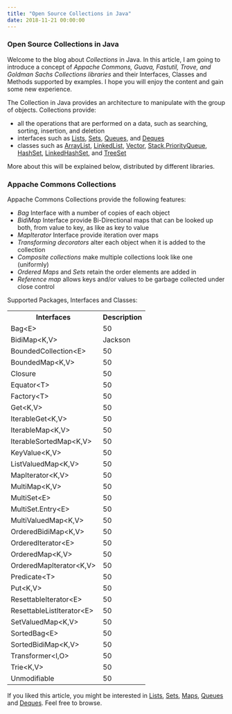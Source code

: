 ```yaml
---
title: "Open Source Collections in Java"
date: 2018-11-21 00:00:00
---
```


### <a href="#openSourceCollectionsInJava" name="openSourceCollectionsInJava"><i class="fa fa-link anchor" aria-hidden="true"></i></a> Open Source Collections in Java

Welcome to the blog about *Collections* in Java. In this article, I am going to introduce a concept of *Appache Commons, Guava, Fastutil, Trove, and Goldman Sachs Collections libraries* and their Interfaces, Classes and Methods supported by examples. I hope you will enjoy the content and gain some new experience.

The Collection in Java provides an architecture to manipulate with the group of objects. Collections provide:
* all the operations that are performed on a data, such as searching, sorting, insertion, and deletion
* interfaces such as <a href="https://programiranjepro.github.io/ivanursul/articles/java/lists">Lists</a>, <a href="https://programiranjepro.github.io/ivanursul/articles/java/sets">Sets</a>, <a href="https://programiranjepro.github.io/ivanursul/articles/java/queues">Queues</a>, and <a href="https://programiranjepro.github.io/ivanursul/articles/java/deques">Deques</a>
* classes such as <a href="https://programiranjepro.github.io/ivanursul/articles/java/lists">ArrayList<a/>, <a href="https://programiranjepro.github.io/ivanursul/articles/java/lists">LinkedList</a>, <a href="https://programiranjepro.github.io/ivanursul/articles/java/lists">Vector</a>, <a href="https://programiranjepro.github.io/ivanursul/articles/java/lists">Stack</a>,<a href="https://programiranjepro.github.io/ivanursul/articles/java/queues">PriorityQueue</a>, <a href="https://programiranjepro.github.io/ivanursul/articles/java/sets">HashSet</a>, <a href="https://programiranjepro.github.io/ivanursul/articles/java/sets">LinkedHashSet</a>, and <a href="https://programiranjepro.github.io/ivanursul/articles/java/sets"> TreeSet</a>

More about this will be explained below, distributed by different libraries.

### <a href="#appacheCommonsCollections" name="appacheCommonsCollections"><i class="fa fa-link anchor" aria-hidden="true"></i></a> Appache Commons Collections

Appache Commons Collections provide the following features:
* *Bag* Interface with a number of copies of each object
* *BidiMap* Interface provide Bi-Directional maps that can be looked up both, from value to key, as like as key to value
* *MapIterator* Interface provide iteration over maps
* *Transforming decorators* alter each object when it is added to the collection
* *Composite collections* make multiple collections look like one (uniformly)
* *Ordered Maps* and *Sets* retain the order elements are added in
* *Reference map* allows keys and/or values to be garbage collected under close control

Supported Packages, Interfaces and Classes:
<table style="width:100%">
  <tr>
    <th>Interfaces</th>
    <th>Description</th> 
  </tr>
  <tr>
    <td>Bag<&#xfeff;E></td>
    <td>50</td>
  </tr>
  <tr>
    <td>BidiMap<&#xfeff;K,V></td>
    <td>Jackson</td> 
  </tr>
  <tr>
    <td>BoundedCollection<&#xfeff;E></td>
    <td>50</td>
  </tr>
  <tr>
    <td>BoundedMap<&#xfeff;K,V></td>
    <td>50</td>
  </tr>
  <tr>
    <td>Closure<T></td>
    <td>50</td>
  </tr>
  <tr>
    <td>Equator<&#xfeff;T></td>
    <td>50</td>
  </tr>
  <tr>
    <td>Factory<&#xfeff;T></td>
    <td>50</td>
  </tr>
  <tr>
    <td>Get<&#xfeff;K,V></td>
    <td>50</td>
  </tr>
  <tr>
    <td>IterableGet<&#xfeff;K,V></td>
    <td>50</td>
  </tr>
  <tr>
    <td>IterableMap<&#xfeff;K,V></td>
    <td>50</td>
  </tr>
  <tr>
    <td>IterableSortedMap<&#xfeff;K,V></td>
    <td>50</td>
  </tr>
  <tr>
    <td>KeyValue<&#xfeff;K,V></td>
    <td>50</td>
  </tr>
  <tr>
    <td>ListValuedMap<&#xfeff;K,V></td>
    <td>50</td>
  </tr>
  <tr>
    <td>MapIterator<&#xfeff;K,V></td>
    <td>50</td>
  </tr>
  <tr>
    <td>MultiMap<&#xfeff;K,V></td>
    <td>50</td>
  </tr>
  <tr>
    <td>MultiSet<&#xfeff;E></td>
    <td>50</td>
  </tr>
  <tr>
    <td>MultiSet.Entry<&#xfeff;E></td>
    <td>50</td>
  </tr>
  <tr>
    <td>MultiValuedMap<&#xfeff;K,V></td>
    <td>50</td>
  </tr>
  <tr>
    <td>OrderedBidiMap<&#xfeff;K,V></td>
    <td>50</td>
  </tr>
  <tr>
    <td>OrderedIterator<&#xfeff;E></td>
    <td>50</td>
  </tr>
  <tr>
    <td>OrderedMap<&#xfeff;K,V></td>
    <td>50</td>
  </tr>
  <tr>
    <td>OrderedMapIterator<&#xfeff;K,V></td>
    <td>50</td>
  </tr>
  <tr>
    <td>Predicate<&#xfeff;T></td>
    <td>50</td>
  </tr>
  <tr>
    <td>Put<&#xfeff;K,V></td>
    <td>50</td>
  </tr>
  <tr>
    <td>ResettableIterator<&#xfeff;E></td>
    <td>50</td>
  </tr>
  <tr>
    <td>ResettableListIterator<&#xfeff;E></td>
    <td>50</td>
  </tr>
  <tr>
    <td>SetValuedMap<&#xfeff;K,V></td>
    <td>50</td>
  </tr>
  <tr>
    <td>SortedBag<&#xfeff;E></td>
    <td>50</td>
  </tr>
  <tr>
    <td>SortedBidiMap<&#xfeff;K,V></td>
    <td>50</td>
  </tr>  
  <tr>
    <td>Transformer<&#xfeff;I,O></td>
    <td>50</td>
  </tr>
  <tr>
    <td>Trie<&#xfeff;K,V></td>
    <td>50</td>
  </tr>
  <tr>
    <td>Unmodifiable</td>
    <td>50</td>
  </tr>      
      
</table>






If you liked this article, you might be interested in <a href="https://programiranjepro.github.io/ivanursul/articles/java/lists">Lists</a>, <a href="https://programiranjepro.github.io/ivanursul/articles/java/sets">Sets</a>, <a href="https://programiranjepro.github.io/ivanursul/articles/java/maps">Maps</a>, <a href="https://programiranjepro.github.io/ivanursul/articles/java/queues">Queues</a> and <a href="https://programiranjepro.github.io/ivanursul/articles/java/deques">Deques</a>. Feel free to browse.
